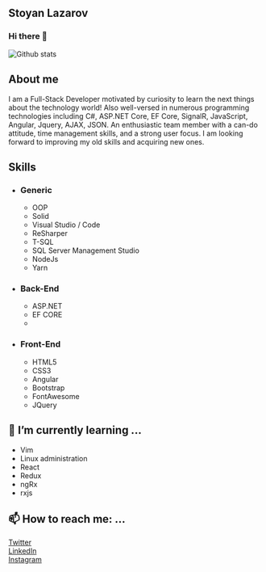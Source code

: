 ## Stoyan Lazarov
### Hi there 👋

![Github stats](https://github-readme-stats.vercel.app/api?username=yourGithubUsername)

## About me
I am a Full-Stack Developer motivated by curiosity to learn the next things about the technology world! Also well-versed in numerous programming technologies including C#, ASP.NET Core, EF Core, SignalR, JavaScript, Angular, Jquery, AJAX, JSON. An enthusiastic team member with a can-do attitude, time management skills, and a strong user focus. I am looking forward to improving my old skills and acquiring new ones. 

## Skills
- ### Generic
  - OOP
  - Solid
  - Visual Studio / Code
  - ReSharper
  - T-SQL
  - SQL Server Management Studio
  - NodeJs
  - Yarn
  
- ### Back-End
  - ASP.NET
  - EF CORE
  - 
  
- ### Front-End
  - HTML5
  - CSS3
  - Angular
  - Bootstrap
  - FontAwesome
  - JQuery

## 🌱 I’m currently learning ...
  - Vim
  - Linux administration
  - React
  - Redux
  - ngRx
  - rxjs

## 📫 How to reach me: ...
[Twitter](https://twitter.com/Dree657) <br>
[LinkedIn](https://www.linkedin.com/in/stoyan-lazarov/) <br>
[Instagram](https://www.instagram.com/stoyanlazarov_657/) <br>
